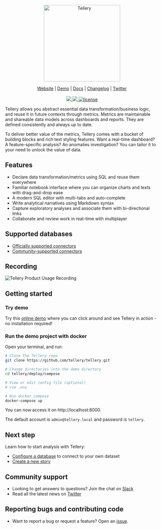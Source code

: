 <p align="center">
  <a href="https://tellery.io">
    <img src="https://tellery.io/img/logo-dark.png" width="250px" alt="Tellery" />
  </a>
</p>
<p align="center">
    <a href="https://tellery.io">Website</a> |
    <a href="https://demo.tellery.io">Demo</a> |
    <a href="https://tellery.io/docs">Docs</a> |
    <a href="https://tellery.io/docs/changelog">Changelog</a> |
    <a href="https://twitter.com/TelleryHQ">Twitter</a>
    <br /><br />
    <a href="https://github.com/tellery/tellery/actions/workflows/docker-tellery.yml">
        <img src="https://github.com/tellery/tellery/actions/workflows/docker-tellery.yml/badge.svg?branch=main" />
    </a>
    <a href="https://github.com/tellery/tellery/actions/workflows/codeql-analysis.yml">
        <img src="https://github.com/tellery/tellery/actions/workflows/codeql-analysis.yml/badge.svg" />
    </a>
    <a href="/LICENSE">
        <img alt="license" src="https://img.shields.io/github/license/tellery/tellery?logo=apache" alt="license" />
    </a>
</p>


Tellery allows you abstract essential data transformation/business logic, and reuse it in future contexts through metrics. Metrics are maintainable and shareable data models across dashboards and reports. They are defined consistently and always up to date.


To deliver better value of the metrics, Tellery comes with a bucket of building blocks and rich text styling features. Want a real-time dashboard? A feature-specific analysis? An anomalies investigation? You can tailor it to your need to unlock the value of data.


## Features

- Declare data transformation/metrics using SQL and reuse them everywhere
- Familiar notebook interface where you can organize charts and texts with drag-and-drop ease
- A modern SQL editor with multi-tabs and auto-complete
- Write analytical narratives using Markdown syntax
- Capture exploratory analyses and associate them with bi-directional links
- Collaborate and review work in real-time with multiplayer


## Supported databases

- [Officially supported connectors](https://tellery.io/docs/available-connectors)
- [Community-supported connectors](https://github.com/tellery/community-supported-connectors)


## Recording

![Tellery Product Usage Recording](https://tellery.io/img/home/tellery-usage-recording.gif)



## Getting started


### Try demo


Try this [online demo](https://demo.tellery.io) where you can click around and see Tellery in action - no installation required!


### Run the demo project with docker

Open your terminal, and run:

```bash
# Clone the Tellery repo
git clone https://github.com/tellery/tellery.git

# Change directories into the demo directory
cd tellery/deploy/compose

# View or edit config file (optional)
# vim .env

# Run docker compose
docker-compose up
```
You can now access it on http://localhost:8000.

The default account is `admin@tellery.local` and password is `tellery`.

## Next step

Learn how to start analysis with Tellery:

- [Configure a database](https://tellery.io/docs/how-to-use/configure-database/) to connect to your own dataset
- [Create a new story](https://tellery.io/docs/how-to-use/create-story)


## Community support

- Looking to get answers to questions? Join the chat on [Slack](https://join.slack.com/t/telleryio/shared_invite/zt-s37tgvo7-QBdpggK_uG6QqJVWhSXlFg)
- Read all the latest news on [Twitter](https://twitter.com/telleryhq)

## Reporting bugs and contributing code

- Want to report a bug or request a feature? Open an [issue](/issues/new).
